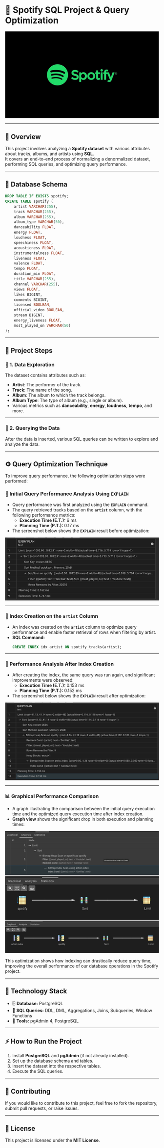 # 🎵 Spotify SQL Project & Query Optimization  

![Spotify Logo](https://github.com/Subhasree05/Spotify-data-analysis/blob/main/images/spotifyylogo.jpg)  

---

## 📘 Overview  
This project involves analyzing a **Spotify dataset** with various attributes about tracks, albums, and artists using **SQL**.  
It covers an end-to-end process of normalizing a denormalized dataset, performing SQL queries, and optimizing query performance.  

---

## 🧩 Database Schema  

```sql
DROP TABLE IF EXISTS spotify;
CREATE TABLE spotify (
    artist VARCHAR(255),
    track VARCHAR(255),
    album VARCHAR(255),
    album_type VARCHAR(50),
    danceability FLOAT,
    energy FLOAT,
    loudness FLOAT,
    speechiness FLOAT,
    acousticness FLOAT,
    instrumentalness FLOAT,
    liveness FLOAT,
    valence FLOAT,
    tempo FLOAT,
    duration_min FLOAT,
    title VARCHAR(255),
    channel VARCHAR(255),
    views FLOAT,
    likes BIGINT,
    comments BIGINT,
    licensed BOOLEAN,
    official_video BOOLEAN,
    stream BIGINT,
    energy_liveness FLOAT,
    most_played_on VARCHAR(50)
);
```

---

## 🚀 Project Steps  

### 🔹 1. Data Exploration  
The dataset contains attributes such as:  
- **Artist**: The performer of the track.  
- **Track**: The name of the song.  
- **Album**: The album to which the track belongs.  
- **Album Type**: The type of album (e.g., single or album).  
- Various metrics such as **danceability**, **energy**, **loudness**, **tempo**, and more.  

---

### 🔹 2. Querying the Data  
After the data is inserted, various SQL queries can be written to explore and analyze the data.  

---

## ⚙️ Query Optimization Technique  

To improve query performance, the following optimization steps were performed:  

### 🔸 Initial Query Performance Analysis Using `EXPLAIN`  
- Query performance was first analyzed using the **`EXPLAIN`** command.  
- The query retrieved tracks based on the **`artist`** column, with the following performance metrics:  
  - **Execution Time (E.T.):** 6 ms  
  - **Planning Time (P.T.):** 0.17 ms  
- The screenshot below shows the **`EXPLAIN`** result before optimization:  

![EXPLAIN Before Index](https://github.com/Subhasree05/Spotify-data-analysis/blob/main/images/before_query_optimization.png)

---

### 🔸 Index Creation on the `artist` Column  
- An index was created on the **`artist`** column to optimize query performance and enable faster retrieval of rows when filtering by artist.  
- **SQL Command:**  
  ```sql
  CREATE INDEX idx_artist ON spotify_tracks(artist);
  ```

---

### 🔸 Performance Analysis After Index Creation  
- After creating the index, the same query was run again, and significant improvements were observed:  
  - **Execution Time (E.T.):** 0.153 ms  
  - **Planning Time (P.T.):** 0.152 ms  
- The screenshot below shows the **`EXPLAIN`** result after optimization:  

![EXPLAIN After Index](https://github.com/Subhasree05/Spotify-data-analysis/blob/main/images/after_query_optimization.png)

---

### 📊 Graphical Performance Comparison  
- A graph illustrating the comparison between the initial query execution time and the optimized query execution time after index creation.  
- **Graph view** shows the significant drop in both execution and planning times:  

![Performance Graph](https://github.com/Subhasree05/Spotify-data-analysis/blob/main/images/spotify_graphical%20view%203.png)  
![Performance Graph](https://github.com/Subhasree05/Spotify-data-analysis/blob/main/images/spotify_graphical%20view%202.png)  
![Performance Graph](https://github.com/Subhasree05/Spotify-data-analysis/blob/main/images/spotify_graphical%20view%201.png)  

This optimization shows how indexing can drastically reduce query time, improving the overall performance of our database operations in the Spotify project.  

---

## 🧠 Technology Stack  
- 🗄️ **Database:** PostgreSQL  
- 💾 **SQL Queries:** DDL, DML, Aggregations, Joins, Subqueries, Window Functions  
- 🧰 **Tools:** pgAdmin 4, PostgreSQL  

---

## ⚡ How to Run the Project  
1. Install **PostgreSQL** and **pgAdmin** (if not already installed).  
2. Set up the database schema and tables.  
3. Insert the dataset into the respective tables.  
4. Execute the SQL queries.  

---

## 🤝 Contributing  
If you would like to contribute to this project, feel free to fork the repository, submit pull requests, or raise issues.  

---

## 📜 License  
This project is licensed under the **MIT License**.  
